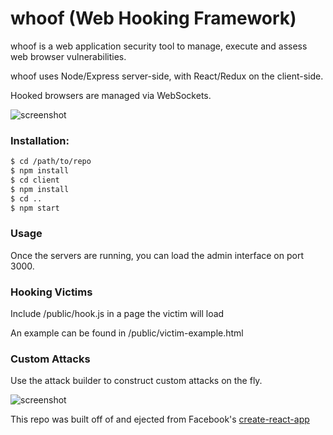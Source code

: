 # whoof (Web Hooking Framework)
whoof is a web application security tool to manage, execute and assess web browser vulnerabilities.

whoof uses Node/Express server-side, with React/Redux on the client-side.

Hooked browsers are managed via WebSockets.

![screenshot](https://user-images.githubusercontent.com/9021719/39608608-8aed74f6-4ef7-11e8-9e71-950f7acaf716.jpg)

### Installation:
```sh
$ cd /path/to/repo
$ npm install
$ cd client
$ npm install
$ cd ..
$ npm start
```

### Usage
Once the servers are running, you can load the admin interface on port 3000.

### Hooking Victims
Include /public/hook.js in a page the victim will load

An example can be found in /public/victim-example.html

### Custom Attacks
Use the attack builder to construct custom attacks on the fly.

![screenshot](https://user-images.githubusercontent.com/9021719/39608658-dd9ac762-4ef7-11e8-9667-9f255fba52f6.jpg)

This repo was built off of and ejected from Facebook's [create-react-app](https://github.com/facebookincubator/create-react-app)
